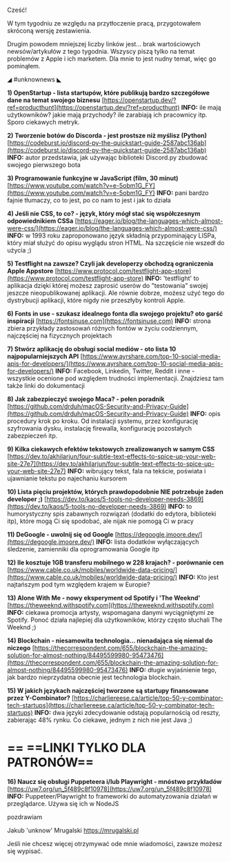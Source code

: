 Cześć!

W tym tygodniu ze względu na przytłoczenie pracą, przygotowałem skróconą wersję zestawienia.

Drugim powodem mniejszej liczby linków jest... brak wartościowych newsów/artykułów z tego tygodnia. Wszyscy piszą tylko na temat problemów z Apple i ich marketem. Dla mnie to jest nudny temat, więc go pominąłem.

 

◢ #unknownews ◣

**1) OpenStartup - lista startupów, które publikują bardzo szczegółowe dane na temat swojego biznesu**
[https://openstartup.dev/?ref=producthunt](https://openstartup.dev/?ref=producthunt)
**INFO:** ile mają użytkowników? jakie mają przychody? ile zarabiają ich pracownicy itp. Sporo ciekawych metryk.


**2) Tworzenie botów do Discorda - jest prostsze niż myślisz (Python)**
[https://codeburst.io/discord-py-the-quickstart-guide-2587abc136ab](https://codeburst.io/discord-py-the-quickstart-guide-2587abc136ab)
**INFO:** autor przedstawia, jak używając biblioteki Discord.py zbudować swojego pierwszego bota


**3) Programowanie funkcyjne w JavaScript (film, 30 minut)**
[https://www.youtube.com/watch?v=e-5obm1G_FY](https://www.youtube.com/watch?v=e-5obm1G_FY)
**INFO:** pani bardzo fajnie tłumaczy, co to jest, po co nam to jest i jak to działa


**4) Jeśli nie CSS, to co? - język, który mógł stać się współczesnym odpowiednikiem CSSa**
[https://eager.io/blog/the-languages-which-almost-were-css/](https://eager.io/blog/the-languages-which-almost-were-css/)
**INFO:** w 1993 roku zaproponowano język składnią przypominający LISPa, który miał służyć do opisu wyglądu stron HTML. Na szczęście nie wszedł do użycia ;)


**5) Testflight na zawsze? Czyli jak developerzy obchodzą ograniczenia Apple Appstore**
[https://www.protocol.com/testflight-app-store](https://www.protocol.com/testflight-app-store)
**INFO:** 'testflight' to aplikacja dzięki której możesz zaprosić userów do "testowania" swojej jeszcze nieopublikowanej aplikacji. Ale równie dobrze, możesz użyć tego do dystrybucji aplikacji, które nigdy nie przeszłyby kontroli Apple.


**6) Fonts in use - szukasz idealnego fonta dla swojego projektu? oto garść inspiracji**
[https://fontsinuse.com](https://fontsinuse.com)
**INFO:** strona zbiera przykłady zastosowań różnych fontów w życiu codziennym, najczęściej na fizycznych projektach


**7) Stwórz aplikację do obsługi social mediów - oto lista 10 najpopularniejszych API**
[https://www.ayrshare.com/top-10-social-media-apis-for-developers/](https://www.ayrshare.com/top-10-social-media-apis-for-developers/)
**INFO:** Facebook, Linkedin, Twitter, Reddit i inne - wszystkie ocenione pod względem trudności implementacji. Znajdziesz tam także linki do dokumentacji


**8) Jak zabezpieczyć swojego Maca? - pełen poradnik**
[https://github.com/drduh/macOS-Security-and-Privacy-Guide](https://github.com/drduh/macOS-Security-and-Privacy-Guide)
**INFO:** opis procedury krok po kroku. Od instalacji systemu, przez konfigurację szyfrowania dysku, instalację firewalla, konfigurację pozostałych zabezpieczeń itp.


**9) Kilka ciekawych efektów tekstowych zrealizowanych w samym CSS**
[https://dev.to/akhilarjun/four-subtle-text-effects-to-spice-up-your-web-site-27e7](https://dev.to/akhilarjun/four-subtle-text-effects-to-spice-up-your-web-site-27e7)
**INFO:** wibrujący tekst, fala na tekście, poświata i ujawnianie tekstu po najechaniu kursorem


**10) Lista pięciu projektów, których prawdopodobnie NIE potrzebuje żaden developer ;)**
[https://dev.to/kaos/5-tools-no-developer-needs-3869](https://dev.to/kaos/5-tools-no-developer-needs-3869)
**INFO:** to humorystyczny spis zabawnych rozwiązań (dodatki do edytora, biblioteki itp), które mogą Ci się spodobać, ale nijak nie pomogą Ci w pracy


**11) DeGoogle - uwolnij się od Google**
[https://degoogle.jmoore.dev/](https://degoogle.jmoore.dev/)
**INFO:** lista dodatków wyłączających śledzenie, zamienniki dla oprogramowania Google itp


**12) Ile kosztuje 1GB transferu mobilnego w 228 krajach? - porównanie cen**
[https://www.cable.co.uk/mobiles/worldwide-data-pricing/](https://www.cable.co.uk/mobiles/worldwide-data-pricing/)
**INFO:** Kto jest najtańszym pod tym względem krajem w Europie?


**13) Alone With Me - nowy eksperyment od Spotify i 'The Weeknd'**
[https://theweeknd.withspotify.com](https://theweeknd.withspotify.com)
**INFO:** ciekawa promocja artysty, wspomagana danymi wyciągniętymi ze Spotify. Ponoć działa najlepiej dla użytkowników, którzy często słuchali The Weeknd ;)


**14) Blockchain - niesamowita technologia... nienadająca się niemal do niczego**
[https://thecorrespondent.com/655/blockchain-the-amazing-solution-for-almost-nothing/84495599980-95473476](https://thecorrespondent.com/655/blockchain-the-amazing-solution-for-almost-nothing/84495599980-95473476)
**INFO:** długie wyjaśnienie tego, jak bardzo nieprzydatna obecnie jest technologia blockchain.


**15) W jakich językach najczęściej tworzone są startupy finansowane przez Y-Combinator?**
[https://charliereese.ca/article/top-50-y-combinator-tech-startups](https://charliereese.ca/article/top-50-y-combinator-tech-startups)
**INFO:** dwa języki zdecydowanie odstają popularnością od reszty, zabierając 48% rynku. Co ciekawe, jednym z nich nie jest Java ;)


== **==LINKI TYLKO DLA PATRONÓW==**
 ==

**16) Naucz się obsługi Puppeteera i/lub Playwright - mnóstwo przykładów**
[https://uw7.org/un_5f489c8f10978](https://uw7.org/un_5f489c8f10978)
**INFO:** Puppeteer/Playwright to frameworki do automatyzowania działań w przeglądarce. Używa się ich w NodeJS


 
pozdrawiam

Jakub 'unknow' Mrugalski
https://mrugalski.pl
 

Jeśli nie chcesz więcej otrzymywać ode mnie wiadomości, zawsze możesz się wypisać.